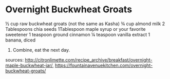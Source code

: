 # Overnight Buckwheat Groats


½ cup raw buckwheat groats (not the same as Kasha)
¾ cup almond milk
2 Tablespoons chia seeds
1Tablespoon maple syrup or your favorite sweetener
1 teaspoon ground cinnamon
¼ teaspoon vanilla extract
1 banana, diced

1. Combine, eat the next day.


sources: http://citronlimette.com/recipe_archive/breakfast/overnight-maple-buckwheat-jar/, https://fountainavenuekitchen.com/overnight-buckwheat-groats/
